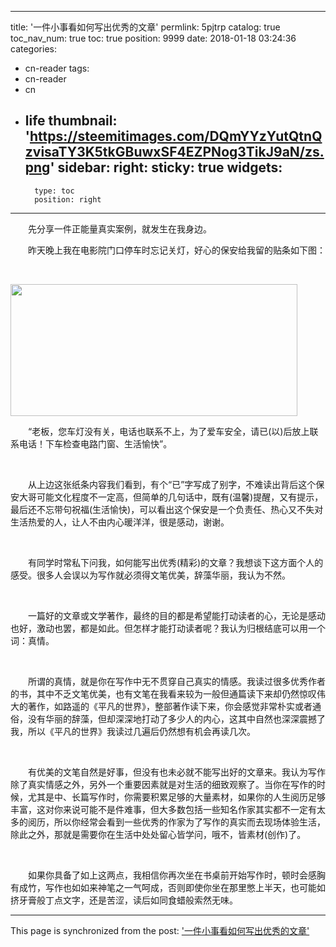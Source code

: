 
---
title: '一件小事看如何写出优秀的文章'
permlink: 5pjtrp
catalog: true
toc_nav_num: true
toc: true
position: 9999
date: 2018-01-18 03:24:36
categories:
- cn-reader
tags:
- cn-reader
- cn
- life
thumbnail: 'https://steemitimages.com/DQmYYzYutQtnQzvisaTY3K5tkGBuwxSF4EZPNog3TikJ9aN/zs.png'
sidebar:
    right:
        sticky: true
widgets:
    -
        type: toc
        position: right
---


<html>
<p>　　先分享一件正能量真实案例，就发生在我身边。</p>
<p>　　昨天晚上我在电影院门口停车时忘记关灯，好心的保安给我留的贴条如下图：</p>
<p><br></p>
<p><img src="https://steemitimages.com/DQmYYzYutQtnQzvisaTY3K5tkGBuwxSF4EZPNog3TikJ9aN/zs.png" width="459" height="211"/></p>
<p>　　“老板，您车灯没有关，电话也联系不上，为了爱车安全，请已(以)后放上联系电话！下车检查电路门窗、生活愉快”。</p>
<p><br></p>
<p>　　从上边这张纸条内容我们看到，有个“已”字写成了别字，不难读出背后这个保安大哥可能文化程度不一定高，但简单的几句话中，既有(温馨)提醒，又有提示，最后还不忘带句祝福(生活愉快)，可以看出这个保安是一个负责任、热心又不失对生活热爱的人，让人不由内心暖洋洋，很是感动，谢谢。</p>
<p><br></p>
<p>　　有同学时常私下问我，如何能写出优秀(精彩)的文章？我想谈下这方面个人的感受。很多人会误以为写作就必须得文笔优美，辞藻华丽，我认为不然。</p>
<p><br></p>
<p>　　一篇好的文章或文学著作，最终的目的都是希望能打动读者的心，无论是感动也好，激动也罢，都是如此。但怎样才能打动读者呢？我认为归根结底可以用一个词：真情。</p>
<p><br></p>
<p>　　所谓的真情，就是你在写作中无不贯穿自己真实的情感。我读过很多优秀作者的书，其中不乏文笔优美，也有文笔在我看来较为一般但通篇读下来却仍然惊叹伟大的著作，如路遥的《平凡的世界》，整部著作读下来，你会感觉非常朴实或者通俗，没有华丽的辞藻，但却深深地打动了多少人的内心，这其中自然也深深震撼了我，所以《平凡的世界》我读过几遍后仍然想有机会再读几次。</p>
<p><br></p>
<p>　　有优美的文笔自然是好事，但没有也未必就不能写出好的文章来。我认为写作除了真实情感之外，另外一个重要因素就是对生活的细致观察了。当你在写作的时候，尤其是中、长篇写作时，你需要积累足够的大量素材，如果你的人生阅历足够丰富，这对你来说可能不是件难事，但大多数包括一些知名作家其实都不一定有太多的阅历，所以你经常会看到一些优秀的作家为了写作的真实而去现场体验生活，除此之外，那就是需要你在生活中处处留心皆学问，哦不，皆素材(创作)了。</p>
<p><br></p>
<p>　　如果你具备了如上这两点，我相信你再次坐在书桌前开始写作时，顿时会感胸有成竹，写作也如如来神笔之一气呵成，否则即使你坐在那里憋上半天，也可能如挤牙膏般丁点文字，还是苦涩，读后如同食蜡般索然无味。</p>
</html>

- - -

This page is synchronized from the post: ['一件小事看如何写出优秀的文章'](https://steemit.com/@rivalhw/5pjtrp)
